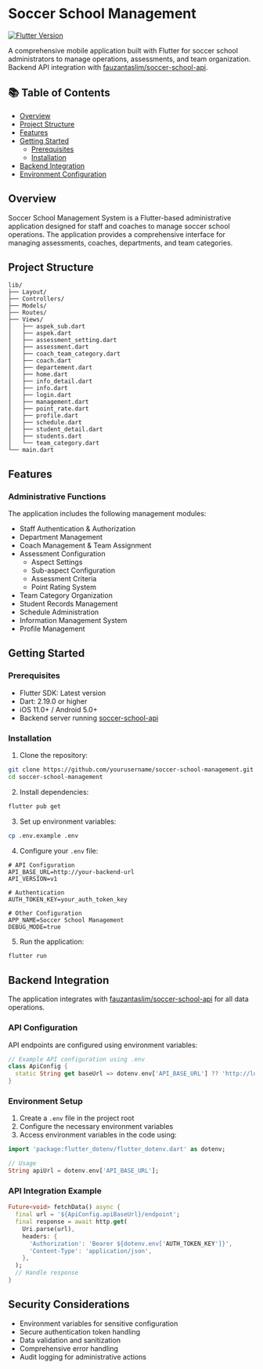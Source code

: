 # Soccer School Management
[![Flutter Version](https://img.shields.io/badge/Flutter-Latest-blue)](https://flutter.dev)

A comprehensive mobile application built with Flutter for soccer school administrators to manage operations, assessments, and team organization. Backend API integration with [fauzantaslim/soccer-school-api](https://github.com/fauzantaslim/soccer-school-api).

## 📚 Table of Contents
- [Overview](#overview)
- [Project Structure](#project-structure)
- [Features](#features)
- [Getting Started](#getting-started)
  - [Prerequisites](#prerequisites)
  - [Installation](#installation)
- [Backend Integration](#backend-integration)
- [Environment Configuration](#environment-configuration)

## Overview
Soccer School Management System is a Flutter-based administrative application designed for staff and coaches to manage soccer school operations. The application provides a comprehensive interface for managing assessments, coaches, departments, and team categories.

## Project Structure
```
lib/
├── Layout/
├── Controllers/
├── Models/
├── Routes/
├── Views/
│   ├── aspek_sub.dart
│   ├── aspek.dart
│   ├── assessment_setting.dart
│   ├── assessment.dart
│   ├── coach_team_category.dart
│   ├── coach.dart
│   ├── departement.dart
│   ├── home.dart
│   ├── info_detail.dart
│   ├── info.dart
│   ├── login.dart
│   ├── management.dart
│   ├── point_rate.dart
│   ├── profile.dart
│   ├── schedule.dart
│   ├── student_detail.dart
│   ├── students.dart
│   └── team_category.dart
└── main.dart
```

## Features

### Administrative Functions
The application includes the following management modules:

- Staff Authentication & Authorization
- Department Management
- Coach Management & Team Assignment
- Assessment Configuration
  - Aspect Settings
  - Sub-aspect Configuration
  - Assessment Criteria
  - Point Rating System
- Team Category Organization
- Student Records Management
- Schedule Administration
- Information Management System
- Profile Management

## Getting Started

### Prerequisites
- Flutter SDK: Latest version
- Dart: 2.19.0 or higher
- iOS 11.0+ / Android 5.0+
- Backend server running [soccer-school-api](https://github.com/fauzantaslim/soccer-school-api)

### Installation
1. Clone the repository:
```bash
git clone https://github.com/yourusername/soccer-school-management.git
cd soccer-school-management
```

2. Install dependencies:
```bash
flutter pub get
```

3. Set up environment variables:
```bash
cp .env.example .env
```

4. Configure your `.env` file:
```plaintext
# API Configuration
API_BASE_URL=http://your-backend-url
API_VERSION=v1

# Authentication
AUTH_TOKEN_KEY=your_auth_token_key

# Other Configuration
APP_NAME=Soccer School Management
DEBUG_MODE=true
```

5. Run the application:
```bash
flutter run
```

## Backend Integration
The application integrates with [fauzantaslim/soccer-school-api](https://github.com/fauzantaslim/soccer-school-api) for all data operations.

### API Configuration
API endpoints are configured using environment variables:

```dart
// Example API configuration using .env
class ApiConfig {
  static String get baseUrl => dotenv.env['API_BASE_URL'] ?? 'http://localhost:3000';
}
```

### Environment Setup
1. Create a `.env` file in the project root
2. Configure the necessary environment variables
3. Access environment variables in the code using:
```dart
import 'package:flutter_dotenv/flutter_dotenv.dart' as dotenv;

// Usage
String apiUrl = dotenv.env['API_BASE_URL'];
```

### API Integration Example
```dart
Future<void> fetchData() async {
  final url = '${ApiConfig.apiBaseUrl}/endpoint';
  final response = await http.get(
    Uri.parse(url),
    headers: {
      'Authorization': 'Bearer ${dotenv.env['AUTH_TOKEN_KEY']}',
      'Content-Type': 'application/json',
    },
  );
  // Handle response
}
```

## Security Considerations
- Environment variables for sensitive configuration
- Secure authentication token handling
- Data validation and sanitization
- Comprehensive error handling
- Audit logging for administrative actions
